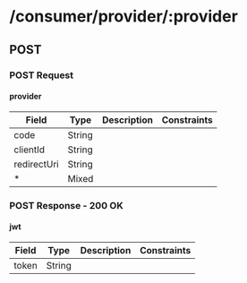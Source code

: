 
# /consumer/provider/:provider


## POST


### POST Request

#### provider

Field | Type | Description | Constraints
----- | ---- | ----------- | -----------
code | String |  | 
clientId | String |  | 
redirectUri | String |  | 
* | Mixed |  | 


### POST Response - 200 OK

#### jwt

Field | Type | Description | Constraints
----- | ---- | ----------- | -----------
token | String |  | 


